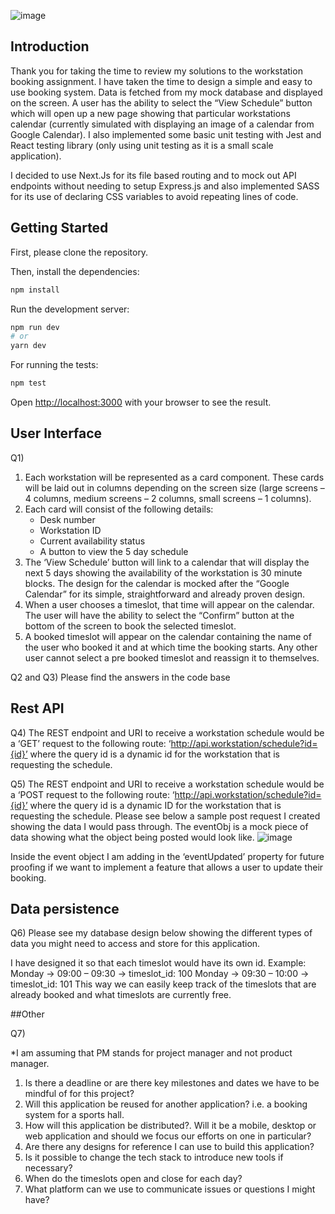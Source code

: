![image](https://res.cloudinary.com/dd2duttda/image/upload/v1658745357/Screenshot_2022-07-25_at_11.24.34_mgakgs.png)

## Introduction
Thank you for taking the time to review my solutions to the workstation booking assignment. I have taken the time to design a simple and easy to use booking system. Data is fetched from my mock database and displayed on the screen. A user has the ability to select the “View Schedule” button which will open up a new page showing that particular workstations calendar (currently simulated with displaying an image of a calendar from Google Calendar). I also implemented some basic unit testing with Jest and React testing library (only using unit testing as it is a small scale application).

I decided to use Next.Js for its file based routing and to mock out API endpoints without needing to setup Express.js and also implemented SASS for its use of declaring CSS variables to avoid repeating lines of code.


## Getting Started
First, please clone the repository. 

Then, install the dependencies:
```bash
npm install
```

Run the development server:
```bash
npm run dev
# or
yarn dev
```

For running the tests:
```bash
npm test
```

Open [http://localhost:3000](http://localhost:3000) with your browser to see the result.


## User Interface
Q1)
1. Each workstation will be represented as a card component. These cards will be laid out in columns depending on the screen size (large screens – 4 columns, medium screens – 2 columns, small screens – 1 columns).
2. Each card will consist of the following details:
    *	Desk number
    * Workstation ID
    * Current availability status
    * A button to view the 5 day schedule
3. The ‘View Schedule’ button will link to a calendar that will display the next 5 days showing the availability of the workstation is 30 minute blocks. The design for the calendar is mocked after the “Google Calendar” for its simple, straightforward and already proven design.
4.	When a user chooses a timeslot, that time will appear on the calendar. The user will have the ability to select the “Confirm” button at the bottom of the screen to book the selected timeslot. 
5.	A booked timeslot will appear on the calendar containing the name of the user who booked it and at which time the booking starts. Any other user cannot select a pre booked timeslot and reassign it to themselves.  

Q2 and Q3)
Please find the answers in the code base

## Rest API
Q4)
The REST endpoint and URI to receive a workstation schedule would be a ‘GET’ request to the following route:
‘http://api.workstation/schedule?id={id}’ where the query id is a dynamic id for the workstation that is requesting the schedule.

Q5)
The REST endpoint and URI to receive a workstation schedule would be a ‘POST request to the following route:
‘http://api.workstation/schedule?id={id}’ where the query id is a dynamic ID for the workstation that is requesting the schedule. Please see below a sample post request I created showing the data I would pass through. The eventObj is a mock piece of data showing what the object being posted would look like. 
![image](https://res.cloudinary.com/dd2duttda/image/upload/v1658745938/Screenshot_2022-07-21_at_15.36.23_yllaxj.png)

Inside the event object I am adding in the ‘eventUpdated’ property for future proofing if we want to implement a feature that allows a user to update their booking.

## Data persistence
Q6)
Please see my database design below showing the different types of data you might need to access and store for this application.

I have designed it so that each timeslot would have its own id. Example:
Monday -> 09:00 – 09:30 -> timeslot_id: 100
Monday -> 09:30 – 10:00 -> timeslot_id: 101
This way we can easily keep track of the timeslots that are already booked and what timeslots are currently free.


##Other

Q7) 

*I am assuming that PM stands for project manager and not product manager.

1.	Is there a deadline or are there key milestones and dates we have to be mindful of for this project?
2.	Will this application be reused for another application? i.e. a booking system for a sports hall.
3.	How will this application be distributed?. Will it be a mobile, desktop or web application and should we focus our efforts on one in particular?
4.	Are there any designs for reference I can use to build this application?
5.	Is it possible to change the tech stack to introduce new tools if necessary?
6.	When do the timeslots open and close for each day?
7.	What platform can we use to communicate issues or questions I might have?



